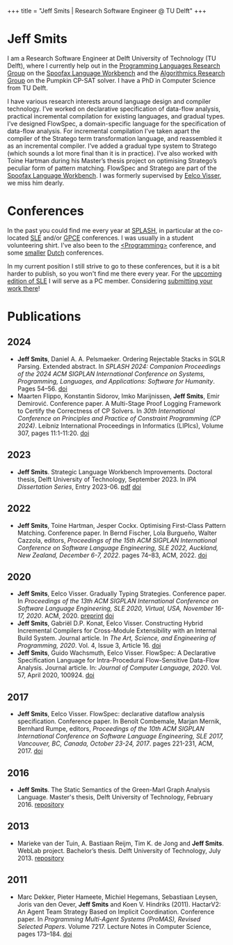 +++
title = "Jeff Smits | Research Software Engineer @ TU Delft"
+++

# Jeff Smits

I am a Research Software Engineer at Delft University of Technology (TU Delft), where I currently help out in the [Programming Languages Research Group](http://pl.ewi.tudelft.nl/) on the [Spoofax Language Workbench](https://www.spoofax.dev/) and the [Algorithmics Research Group](https://alg.ewi.tudelft.nl/) on the Pumpkin CP-SAT solver. I have a PhD in Computer Science from TU Delft.

I have various research interests around language design and compiler technology. I’ve worked on declarative specification of data-flow analysis, practical incremental compilation for existing languages, and gradual types. I’ve designed FlowSpec, a domain-specific language for the specification of data-flow analysis. For incremental compilation I’ve taken apart the compiler of the Stratego term transformation language, and reassembled it as an incremental compiler. I’ve added a gradual type system to Stratego (which sounds a lot more final than it is in practice). I’ve also worked with Toine Hartman during his Master’s thesis project on optimising Stratego’s peculiar form of pattern matching. FlowSpec and Stratego are part of the [Spoofax Language Workbench](https://www.spoofax.dev/). I was formerly supervised by [Eelco Visser](https://eelcovisser.org/), we miss him dearly.

# Conferences

In the past you could find me every year at [SPLASH](https://splashcon.org/), in particular at the co-located [SLE](http://www.sleconf.org/) and/or [GPCE](https://conf.researchr.org/series/gpce) conferences. I was usually in a student volunteering shirt. I've also been to the [\<Programming\>](https://programming-journal.org/) conference, and some [smaller](https://conf.researchr.org/series/plnl) [Dutch](https://www.sen-symposium.nl/) conferences.

In my current position I still strive to go to these conferences, but it is a bit harder to publish, so you won't find me there every year. For the [upcoming edition of SLE](https://conf.researchr.org/home/sle-2025) I will serve as a PC member. Considering [submitting your work there](https://conf.researchr.org/home/sle-2025#Call-for-Papers)!

# Publications

## 2024

- **Jeff Smits**, Daniel A. A. Pelsmaeker. Ordering Rejectable Stacks in SGLR Parsing. Extended abstract. In *SPLASH 2024: Companion Proceedings of the 2024 ACM SIGPLAN International Conference on Systems, Programming, Languages, and Applications: Software for Humanity*. Pages 54–56. [doi](https://doi.org/10.1145/3689491.3691823)
- Maarten Flippo, Konstantin Sidorov, Imko Marijnissen, **Jeff Smits**, Emir Demirović. Conference paper. A Multi-Stage Proof Logging Framework to Certify the Correctness of CP Solvers. In *30th International Conference on Principles and Practice of Constraint Programming (CP 2024)*. Leibniz International Proceedings in Informatics (LIPIcs), Volume 307, pages 11:1-11:20. [doi](https://doi.org/10.4230/LIPIcs.CP.2024.11)

## 2023

- **Jeff Smits**. Strategic Language Workbench Improvements. Doctoral thesis, Delft University of Technology, September 2023. In *IPA Dissertation Series*, Entry 2023-06. [pdf](articles/digital-dissertation.pdf) [doi](https://doi.org/10.4233/uuid:25f6f514-a07d-4b78-8cc3-2769555a5c20)

## 2022

- **Jeff Smits**, Toine Hartman, Jesper Cockx. Optimising First-Class Pattern Matching. Conference paper. In Bernd Fischer, Lola Burgueño, Walter Cazzola, editors, *Proceedings of the 15th ACM SIGPLAN International Conference on Software Language Engineering, SLE 2022, Auckland, New Zealand, December 6-7, 2022*. pages 74–83, ACM, 2022. [doi](https://doi.org/10.1145/3567512.3567519)

## 2020

- **Jeff Smits**, Eelco Visser. Gradually Typing Strategies. Conference paper. In *Proceedings of the 13th ACM SIGPLAN International Conference on Software Language Engineering, SLE 2020, Virtual, USA, November 16-17, 2020*. ACM, 2020. [preprint](articles/sle20-paper4.pdf) [doi](https://doi.org/10.1145/3426425.3426928)
- **Jeff Smits**, Gabriël D.P. Konat, Eelco Visser. Constructing Hybrid Incremental Compilers for Cross-Module Extensibility with an Internal Build System. Journal article. In *The Art, Science, and Engineering of Programming, 2020*. Vol. 4, Issue 3, Article 16. [doi](https://doi.org/10.22152/programming-journal.org/2020/4/16)
- **Jeff Smits**, Guido Wachsmuth, Eelco Visser. FlowSpec: A Declarative Specification Language for Intra-Procedural Flow-Sensitive Data-Flow Analysis. Journal article. In: *Journal of Computer Language, 2020*. Vol. 57, April 2020, 100924. [doi](https://doi.org/10.1016/j.cola.2019.100924)

## 2017

- **Jeff Smits**, Eelco Visser. FlowSpec: declarative dataflow analysis specification. Conference paper. In Benoît Combemale, Marjan Mernik, Bernhard Rumpe, editors, *Proceedings of the 10th ACM SIGPLAN International Conference on Software Language Engineering, SLE 2017, Vancouver, BC, Canada, October 23-24, 2017*. pages 221-231, ACM, 2017. [doi](https://doi.org/10.1145/3136014.3136029)

## 2016

- **Jeff Smits**. The Static Semantics of the Green-Marl Graph Analysis Language. Master's thesis, Delft University of Technology, February 2016. [repository](https://resolver.tudelft.nl/uuid:4f07cbbb-d017-41e8-aba6-8ff0c19f258d)

## 2013

- Marieke van der Tuin, A. Bastiaan Reijm, Tim K. de Jong and **Jeff Smits**. WebLab project. Bachelor’s thesis. Delft University of Technology, July 2013. [repository](https://resolver.tudelft.nl/uuid:bb2d7a13-1bef-4545-bca0-f2b084a04240)

## 2011

- Marc Dekker, Pieter Hameete, Michiel Hegemans, Sebastiaan Leysen, Joris van den Oever, **Jeff Smits** and Koen V. Hindriks (2011). HactarV2: An Agent Team Strategy Based on Implicit Coordination. Conference paper. In *Programming Multi-Agent Systems (ProMAS), Revised Selected Papers*. Volume 7217. Lecture Notes in Computer Science, pages 173–184. [doi](https://doi.org/10.1007/978-3-642-31915-0_10)
